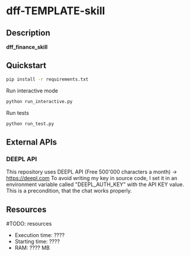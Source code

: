 # dff-TEMPLATE-skill

## Description

**dff_finance_skill** 
## Quickstart

```bash
pip install -r requirements.txt
```
Run interactive mode
```bash
python run_interactive.py
```
Run tests
```bash
python run_test.py
```
## External APIs
### DEEPL API
This repository uses DEEPL API (Free 500'000 characters a month) -> https://deepl.com
To avoid writing my key in source code, I set it in an environment variable
called "DEEPL_AUTH_KEY" with the API KEY value. This is a precondition, that the chat works properly.



## Resources
#TODO: resources
* Execution time: ????
* Starting time: ????
* RAM: ???? MB
